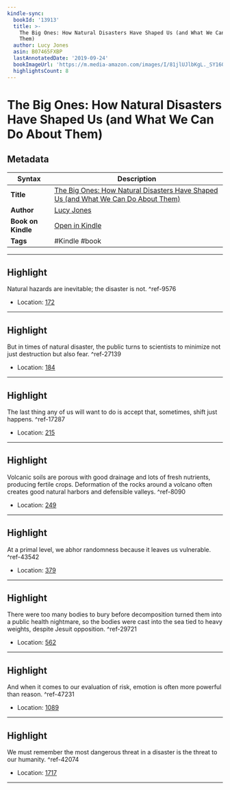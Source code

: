 ```yaml
---
kindle-sync:
  bookId: '13913'
  title: >-
    The Big Ones: How Natural Disasters Have Shaped Us (and What We Can Do About
    Them)
  author: Lucy Jones
  asin: B07465FXBP
  lastAnnotatedDate: '2019-09-24'
  bookImageUrl: 'https://m.media-amazon.com/images/I/81jlUJlbKgL._SY160.jpg'
  highlightsCount: 8
---
```

# The Big Ones: How Natural Disasters Have Shaped Us (and What We Can Do About Them)

## Metadata

| Syntax | Description |
| ---------- | ---------- |
| **Title** | [The Big Ones: How Natural Disasters Have Shaped Us (and What We Can Do About Them)](https://www.amazon.com/dp/B07465FXBP?&linkCode=ll1&tag=jwtwkm-20&language=en_US&ref_=as_li_ss_tl) |
| **Author** | [Lucy Jones](https://www.amazon.comundefined) |
| **Book on Kindle** | <a href="kindle://book?action=open&asin=B07465FXBP" target="_blank">Open in Kindle</a> |
| **Tags** | #Kindle #book |

---

## Highlight

Natural hazards are inevitable; the disaster is not. ^ref-9576

- Location: [172](kindle://book?action=open&asin=B07465FXBP&location=172)

---
## Highlight

But in times of natural disaster, the public turns to scientists to minimize not just destruction but also fear. ^ref-27139

- Location: [184](kindle://book?action=open&asin=B07465FXBP&location=184)

---
## Highlight

The last thing any of us will want to do is accept that, sometimes, shift just happens. ^ref-17287

- Location: [215](kindle://book?action=open&asin=B07465FXBP&location=215)

---
## Highlight

Volcanic soils are porous with good drainage and lots of fresh nutrients, producing fertile crops. Deformation of the rocks around a volcano often creates good natural harbors and defensible valleys. ^ref-8090

- Location: [249](kindle://book?action=open&asin=B07465FXBP&location=249)

---
## Highlight

At a primal level, we abhor randomness because it leaves us vulnerable. ^ref-43542

- Location: [379](kindle://book?action=open&asin=B07465FXBP&location=379)

---
## Highlight

There were too many bodies to bury before decomposition turned them into a public health nightmare, so the bodies were cast into the sea tied to heavy weights, despite Jesuit opposition. ^ref-29721

- Location: [562](kindle://book?action=open&asin=B07465FXBP&location=562)

---
## Highlight

And when it comes to our evaluation of risk, emotion is often more powerful than reason. ^ref-47231

- Location: [1089](kindle://book?action=open&asin=B07465FXBP&location=1089)

---
## Highlight

We must remember the most dangerous threat in a disaster is the threat to our humanity. ^ref-42074

- Location: [1717](kindle://book?action=open&asin=B07465FXBP&location=1717)

---
